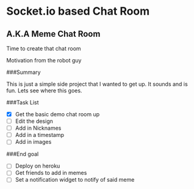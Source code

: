 # Socket.io based Chat Room
## A.K.A Meme Chat Room

Time to create that chat room

Motivation from the robot guy

###Summary

This is just a simple side project that I wanted to get up. It sounds
and is fun. Lets see where this goes.

###Task List
- [x] Get the basic demo chat room up
- [ ] Edit the design
- [ ] Add in Nicknames
- [ ] Add in a timestamp
- [ ] Add in images

###End goal
- [ ] Deploy on heroku
- [ ] Get friends to add in memes
- [ ] Set a notification widget to notify of said meme